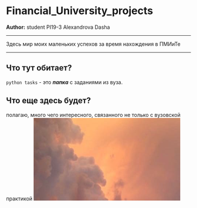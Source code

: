 # Financial_University_projects
**Author:**  student PI19-3 Alexandrova Dasha
***
Здесь мир моих маленьких успехов за время нахождения в ПМИиТе
***
## Что тут обитает?
`python tasks` - это ***папка*** с заданиями из вуза. 
## Что еще здесь будет?
 полагаю, много чего интересного, связанного не только с вузовской практикой
![page1](https://github.com/shycoldii/Financial_University_projects/blob/master/gallery/VTuVfkLOKYo%20(1).jpg)
